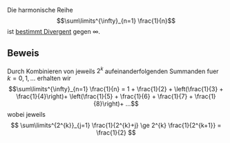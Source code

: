 Die harmonische Reihe
$$\sum\limits^{\infty}_{n=1} \frac{1}{n}$$
ist [bestimmt Divergent](Bestimmt%20Divergent.md) gegen $\infty$.

## Beweis

Durch Kombinieren von jeweils $2^k$ aufeinanderfolgenden Summanden fuer $k=0,1, ...$ erhalten wir 
$$\sum\limits^{\infty}_{n=1} \frac{1}{n} = 1 + \frac{1}{2} + \left(\frac{1}{3} + \frac{1}{4}\right)+ \left(\frac{1}{5} + \frac{1}{6} + \frac{1}{7} + \frac{1}{8}\right)+ ...$$
wobei jeweils
$$
\sum\limits^{2^{k}}_{j=1} \frac{1}{2^{k}+j} \ge 2^{k} \frac{1}{2^{k+1}} = \frac{1}{2}
$$


